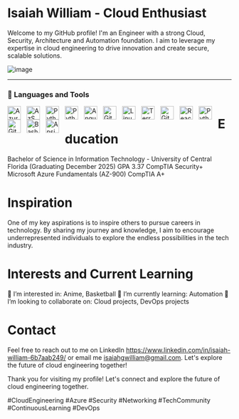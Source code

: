# Isaiah William - Cloud Enthusiast
Welcome to my GitHub profile! I'm an Engineer with a strong Cloud, Security, Architecture and Automation foundation. I aim to leverage my expertise in cloud engineering to drive innovation and create secure, scalable solutions.

![image](https://tse1.mm.bing.net/th/id/OIP.hZq6GYIQt7P6K2CfxD-6-AHaEK?rs=1&pid=ImgDetMain)

---
### 🧰 Languages and Tools
<img align="left" alt="Azure" width="30px" style="padding-right:10px;" src="https://cdn.jsdelivr.net/gh/devicons/devicon@latest/icons/azure/azure-original.svg" />
<img align="left" alt="AzSQL" width="30px" style="padding-right:10px;" src="https://cdn.jsdelivr.net/gh/devicons/devicon@latest/icons/azuresqldatabase/azuresqldatabase-original.svg" />
<img align="left" alt="Python" width="30px" style="padding-right:10px;" src="https://cdn.jsdelivr.net/gh/devicons/devicon@latest/icons/amazonwebservices/amazonwebservices-original-wordmark.svg" />
<img align="left" alt="Python" width="30px" style="padding-right:10px;" src="https://cdn.jsdelivr.net/gh/devicons/devicon@latest/icons/python/python-original-wordmark.svg"/>
<img align="left" alt="Angular" width="30px" style="padding-right:10px;" src="https://cdn.jsdelivr.net/gh/devicons/devicon@latest/icons/gitlab/gitlab-original-wordmark.svg"/>
<img align="left" alt="Git" width="30px" style="padding-right:10px;" src="https://cdn.jsdelivr.net/gh/devicons/devicon/icons/git/git-original.svg" />
<img align="left" alt="Linux" width="30px" style="padding-right:10px;" src="https://cdn.jsdelivr.net/gh/devicons/devicon/icons/linux/linux-original.svg" />
<img align="left" alt="Terraform" width="30px" style="padding-right:10px;" src="https://cdn.jsdelivr.net/gh/devicons/devicon@latest/icons/terraform/terraform-original-wordmark.svg"/>
<img align="left" alt="GitLab" width="30px" style="padding-right:10px;" src="https://cdn.jsdelivr.net/gh/devicons/devicon@latest/icons/gitlab/gitlab-original-wordmark.svg"/>
<img align="left" alt="React" width="30px" style="padding-right:10px;" src="https://cdn.jsdelivr.net/gh/devicons/devicon/icons/react/react-original.svg" />
<img align="left" alt="Python" width="30px" style="padding-right:10px;" src="https://cdn.jsdelivr.net/gh/devicons/devicon/icons/python/python-plain.svg" />
<img align="left" alt="GitHub" width="30px" style="padding-right:10px;" src="https://cdn.jsdelivr.net/gh/devicons/devicon/icons/github/github-original.svg" />
<img align="left" alt="Bash" width="30px" style="padding-right:10px;" src="https://cdn.jsdelivr.net/gh/devicons/devicon/icons/bash/bash-original.svg" />
<img align="left" alt="Ansible" width="30px" style="padding-right:10px;" src="https://cdn.jsdelivr.net/gh/devicons/devicon@latest/icons/ansible/ansible-original wordmark.svg"/>


# Education
Bachelor of Science in Information Technology - University of Central Florida (Graduating December 2025) GPA 3.37
CompTIA Security+
Microsoft Azure Fundamentals (AZ-900)
CompTIA A+

# Inspiration
One of my key aspirations is to inspire others to pursue careers in technology. By sharing my journey and knowledge, I aim to encourage underrepresented individuals to explore the endless possibilities in the tech industry.

# Interests and Current Learning
👀 I’m interested in: Anime, Basketball
🌱 I’m currently learning: Automation
💞️ I’m looking to collaborate on: Cloud projects, DevOps projects

# Contact
Feel free to reach out to me on LinkedIn https://www.linkedin.com/in/isaiah-william-6b7aab249/  or email me isaiahgwilliam@gmail.com. 
Let's explore the future of cloud engineering together!

Thank you for visiting my profile! Let's connect and explore the future of cloud engineering together.

#CloudEngineering #Azure #Security #Networking #TechCommunity #ContinuousLearning #DevOps
